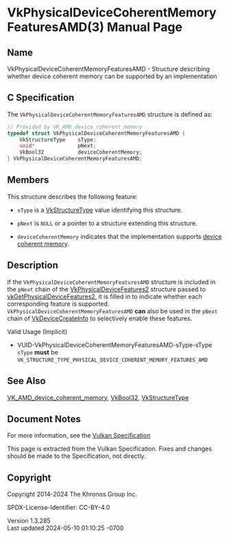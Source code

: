 # VkPhysicalDeviceCoherentMemoryFeaturesAMD(3) Manual Page

## Name

VkPhysicalDeviceCoherentMemoryFeaturesAMD - Structure describing whether
device coherent memory can be supported by an implementation



## <a href="#_c_specification" class="anchor"></a>C Specification

The `VkPhysicalDeviceCoherentMemoryFeaturesAMD` structure is defined as:

``` c
// Provided by VK_AMD_device_coherent_memory
typedef struct VkPhysicalDeviceCoherentMemoryFeaturesAMD {
    VkStructureType    sType;
    void*              pNext;
    VkBool32           deviceCoherentMemory;
} VkPhysicalDeviceCoherentMemoryFeaturesAMD;
```

## <a href="#_members" class="anchor"></a>Members

This structure describes the following feature:

- `sType` is a [VkStructureType](https://registry.khronos.org/vulkan/specs/1.3-extensions/man/html/VkStructureType.html) value identifying
  this structure.

- `pNext` is `NULL` or a pointer to a structure extending this
  structure.

- <span id="features-deviceCoherentMemory"></span>
  `deviceCoherentMemory` indicates that the implementation supports
  <a href="VkMemoryPropertyFlagBits.html" target="_blank"
  rel="noopener">device coherent memory</a>.

## <a href="#_description" class="anchor"></a>Description

If the `VkPhysicalDeviceCoherentMemoryFeaturesAMD` structure is included
in the `pNext` chain of the
[VkPhysicalDeviceFeatures2](https://registry.khronos.org/vulkan/specs/1.3-extensions/man/html/VkPhysicalDeviceFeatures2.html) structure
passed to
[vkGetPhysicalDeviceFeatures2](https://registry.khronos.org/vulkan/specs/1.3-extensions/man/html/vkGetPhysicalDeviceFeatures2.html), it is
filled in to indicate whether each corresponding feature is supported.
`VkPhysicalDeviceCoherentMemoryFeaturesAMD` **can** also be used in the
`pNext` chain of [VkDeviceCreateInfo](https://registry.khronos.org/vulkan/specs/1.3-extensions/man/html/VkDeviceCreateInfo.html) to
selectively enable these features.

Valid Usage (Implicit)

- <a href="#VUID-VkPhysicalDeviceCoherentMemoryFeaturesAMD-sType-sType"
  id="VUID-VkPhysicalDeviceCoherentMemoryFeaturesAMD-sType-sType"></a>
  VUID-VkPhysicalDeviceCoherentMemoryFeaturesAMD-sType-sType  
  `sType` **must** be
  `VK_STRUCTURE_TYPE_PHYSICAL_DEVICE_COHERENT_MEMORY_FEATURES_AMD`

## <a href="#_see_also" class="anchor"></a>See Also

[VK_AMD_device_coherent_memory](https://registry.khronos.org/vulkan/specs/1.3-extensions/man/html/VK_AMD_device_coherent_memory.html),
[VkBool32](https://registry.khronos.org/vulkan/specs/1.3-extensions/man/html/VkBool32.html), [VkStructureType](https://registry.khronos.org/vulkan/specs/1.3-extensions/man/html/VkStructureType.html)

## <a href="#_document_notes" class="anchor"></a>Document Notes

For more information, see the <a
href="https://registry.khronos.org/vulkan/specs/1.3-extensions/html/vkspec.html#VkPhysicalDeviceCoherentMemoryFeaturesAMD"
target="_blank" rel="noopener">Vulkan Specification</a>

This page is extracted from the Vulkan Specification. Fixes and changes
should be made to the Specification, not directly.

## <a href="#_copyright" class="anchor"></a>Copyright

Copyright 2014-2024 The Khronos Group Inc.

SPDX-License-Identifier: CC-BY-4.0

Version 1.3.285  
Last updated 2024-05-10 01:10:25 -0700
